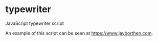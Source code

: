 # typewriter
JavaScript typewriter script

An example of this script can be seen at https://www.jayborthen.com.
